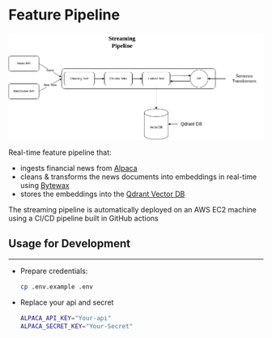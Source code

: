 # Feature Pipeline
![Feature Pipeline](Feature-Pipeline.jpg)

Real-time feature pipeline that:
- ingests financial news from [Alpaca](https://docs.alpaca.markets/docs/news-api)
- cleans & transforms the news documents into embeddings in real-time using [Bytewax](https://github.com/bytewax/bytewax?utm_source=thepauls&utm_medium=partner&utm_content=github)
- stores the embeddings into the [Qdrant Vector DB](https://qdrant.tech/?utm_source=thepauls&utm_medium=partner&utm_content=github)

The streaming pipeline is automatically deployed on an AWS EC2 machine using a CI/CD pipeline built in GitHub actions

## Usage for Development
----

- Prepare credentials:

    ```bash
    cp .env.example .env
    ```
- Replace your api and secret
    ```bash
    ALPACA_API_KEY="Your-api"
    ALPACA_SECRET_KEY="Your-Secret"
    ```